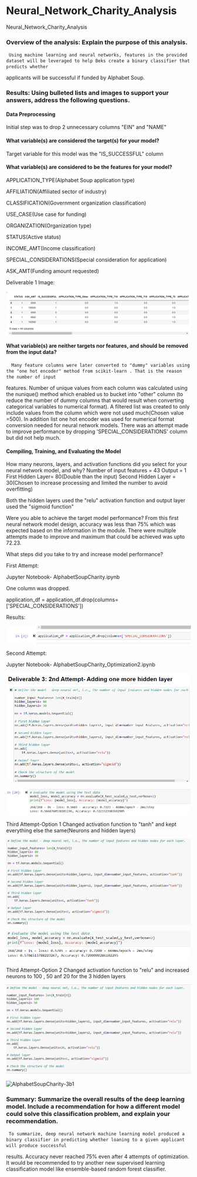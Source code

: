 # Neural_Network_Charity_Analysis
  Neural_Network_Charity_Analysis

### Overview of the analysis: Explain the purpose of this analysis.
     Using machine learning and neural networks, features in the provided dataset will be leveraged to help Beks create a binary classifier that  predicts whether 
   applicants will be successful if funded by Alphabet Soup.

### Results: Using bulleted lists and images to support your answers, address the following questions.

#### Data Preprocessing
   Initial step was to drop 2 unnecessary columns "EIN" and "NAME" 

#### What variable(s) are considered the target(s) for your model?
   Target variable for this model was the "IS_SUCCESSFUL" column 

#### What variable(s) are considered to be the features for your model?
   APPLICATION_TYPE(Alphabet Soup application type)

   AFFILIATION(Affiliated sector of industry)

   CLASSIFICATION(Government organization classification)

   USE_CASE(Use case for funding)

   ORGANIZATION(Organization type)

   STATUS(Active status)

   INCOME_AMT(Income classification)

   SPECIAL_CONSIDERATIONS(Special consideration for application)

   ASK_AMT(Funding amount requested)

   
   Deliverable 1 Image:

   ![AlphabetSoupCharity_1a](Images/AlphabetSoupCharity_1a.PNG) 

#### What variable(s) are neither targets nor features, and should be removed from the input data?
      Many feature columns were later converted to "dummy" variables using the "one hot encoder" method from scikit-learn . That is the reason the number of input 
   features. Number of unique values from each column was calculated using the nunique() method which enabled us to bucket into "other" column (to reduce the number of dummy columns that would result when converting categorical variables to numerical format). A filtered list was created to only include values from the column which were not used much(Chosen value =500). In addition list one hot encoder was used for numerical format conversion needed for neural network models. There was an attempt made to improve performance by dropping 'SPECIAL_CONSIDERATIONS' column but did not help much.      
  
#### Compiling, Training, and Evaluating the Model


How many neurons, layers, and activation functions did you select for your neural network model, and why?
   Number of input features = 43
   Output = 1
   First Hidden Layer= 80(Double than the input)
   Second Hidden Layer = 30(Chosen to increase processing and limited the number to avoid overfitting)

   Both the hidden layers used the "relu" activation function and output layer used the "sigmoid function"
 
Were you able to achieve the target model performance?
   From this first neural network model design, accuracy was less than 75% which was expected based on the information in the module. There were multiple attempts made to improve and maximum that could be achieved was upto 72.23.

What steps did you take to try and increase model performance?

  First Attempt:

  Jupyter Notebook- AlphabetSoupCharity.ipynb

  One column was dropped.

  application_df = application_df.drop(columns=['SPECIAL_CONSIDERATIONS'])

  Results:
   
  ![AlphabetSoupCharity_2a](Images/AlphabetSoupCharity_2a.PNG)


 Second Attempt:

  Jupyter Notebook- AlphabetSoupCharity_Optimization2.ipynb

  ![AlphabetSoupCharity_2c](Images/AlphabetSoupCharity_2c.PNG)

  ![AlphabetSoupCharity_2d](Images/AlphabetSoupCharity_2d.PNG)


 Third Attempt-Option 1
 Changed activation function to "tanh" and kept everything else the same(Neurons and hidden layers) 
 
  ![AlphabetSoupCharity_3a](Images/AlphabetSoupCharity_3a.PNG)

    

  ![AlphabetSoupCharity-3a1](Images/AlphabetSoupCharity-3a1.PNG)

 
 Third Attempt-Option 2
 Changed activation function to "relu" and increased neurons to 100 , 50 anf 20 for the 3 hidden layers 

  ![AlphabetSoupCharity-3b](Images/AlphabetSoupCharity-3b.PNG)

  ![AlphabetSoupCharity-3b1](Images/AAlphabetSoupCharity-3b1.PNG)


### Summary: Summarize the overall results of the deep learning model. Include a recommendation for how a different model could solve this classification problem, and explain your recommendation.

     To summarize, deep neural network machine learning model produced a binary classifier in predicting whether loaning to a given applicant will produce successful 
   results. Accuracy never reached 75% even after 4 attempts of optimization. It would be recommended to try another new supervised learning classification model like
   ensemble-based random forest classifier.
 